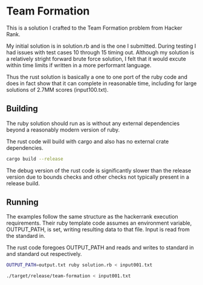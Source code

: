 # Team Formation

This is a solution I crafted to the Team Formation problem from Hacker Rank.

My initial solution is in solution.rb and is the one I submitted. During testing
I had issues with test cases 10 through 15 timing out. Although my solution is
a relatively stright forward brute force solution, I felt that it would excute
within time limits if written in a more performant language.

Thus the rust solution is basically a one to one port of the ruby code and does
in fact show that it can complete in reasonable time, including for large
solutions of 2.7MM scores (input100.txt).

## Building

The ruby solution should run as is without any external dependencies beyond a
reasonably modern version of ruby.

The rust code will build with cargo and also has no external crate dependencies.

```bash
cargo build --release
```

The debug version of the rust code is significantly slower than the release version
due to bounds checks and other checks not typically present in a release build.

## Running

The examples follow the same structure as the hackerrank execution requirements.
Their ruby template code assumes an environment variable, OUTPUT\_PATH, is set,
writing resulting data to that file. Input is read from the standard in.

The rust code foregoes OUTPUT\_PATH and reads and writes to standard in and
standard out respectively.

```bash
OUTPUT_PATH=output.txt ruby solution.rb < input001.txt
```

```bash
./target/release/team-formation < input001.txt
```
